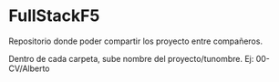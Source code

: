 # FullStackF5
Repositorio donde poder compartir los proyecto entre compañeros.

Dentro de cada carpeta, sube nombre del proyecto/tunombre. Ej:   00-CV/Alberto
